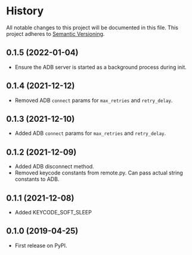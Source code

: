 # History
All notable changes to this project will be documented in this file. This project adheres to [Semantic Versioning](http://semver.org/).

## 0.1.5 (2022-01-04)
* Ensure the ADB server is started as a background process during init.

## 0.1.4 (2021-12-12)
* Removed ADB `connect` params for `max_retries` and `retry_delay`.

## 0.1.3 (2021-12-10)
* Added ADB `connect` params for `max_retries` and `retry_delay`.

## 0.1.2 (2021-12-09)
* Added ADB disconnect method.
* Removed keycode constants from remote.py.  Can pass actual string constants to ADB.

## 0.1.1 (2021-12-08)
* Added KEYCODE_SOFT_SLEEP

## 0.1.0 (2019-04-25)
* First release on PyPI.
